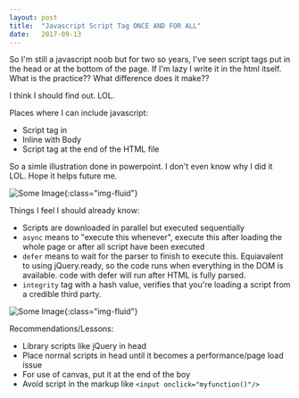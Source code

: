 ```yaml
---
layout: post
title:  "Javascript Script Tag ONCE AND FOR ALL"
date:   2017-09-13
---
```


So I'm still a javascript noob but for two so years<!-- more -->, I've seen script tags put in the head or at the bottom of the page. If I'm lazy I write it in the html itself. What is the practice?? What difference does it make?? 

I think I should find out. LOL.

Places where I can include javascript:
- Script tag in <head>
- Inline with Body
- Script tag at the end of the HTML file

So a simle illustration done in powerpoint. I don't even know why I did it LOL. Hope it helps future me. 

![Some Image](/assets/posts/001.JPG){:class="img-fluid"}

Things I feel I should already know:
- Scripts are downloaded in parallel but executed sequentially
- `async` means to "execute this whenever", execute this after loading the whole page or after all script have been executed
- `defer` means to wait for the parser to finish to execute this. Equiavalent to using jQuery.ready, so the code runs when everything in the DOM is available. code with defer will run after HTML is fully parsed.
- `integrity` tag with a hash value, verifies that you're loading a script from a credible third party.

![Some Image](/assets/posts/002.JPG){:class="img-fluid"}

Recommendations/Lessons:
- Library scripts like jQuery in head
- Place normal scripts in head until it becomes a performance/page load issue 
- For use of canvas, put it at the end of the boy
- Avoid script in the markup like `<input onclick="myfunction()"/>`